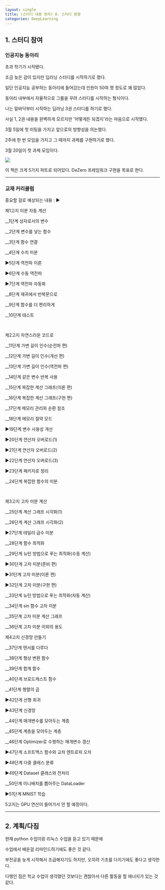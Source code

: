 ```yaml
---
layout: single
title: (스터디 내용 정리) 0. 스터디 방향
categories: DeepLearning
---
```


## 1. 스터디 참여
### 인공지능 동아리
초과 학기가 시작됐다.

조금 늦은 감이 있지만 딥러닝 스터디를 시작하기로 했다.

일단 인공지능 공부하는 동아리에 들어갔는데 인원이 50여 명 정도로 꽤 많았다.

동아리 내부에서 자율적으로 그룹을 꾸려 스터디를 시작하는 형식이다.

나는 밑바닥부터 시작하는 딥러닝 3권 스터디를 하기로 했다.

사실 1, 2권 내용을 완벽하게 모르지만 '어떻게든 되겠지'라는 마음으로 시작했다.

3월 5일에 첫 미팅을 가지고 앞으로의 방향성을 의논했다.

2주에 한 번 모임을 가지고 그 때까지 과제를 구현하기로 했다.

3월 20일이 첫 과제 모임이다.

![](https://velog.velcdn.com/images/gsgh3016/post/2472adde-6bac-4854-8efd-394754ec1c8c/image.jpg)

이 책은 크게 5가지 파트로 되어있다. DeZero 프레임워크 구현을 목표로 한다.

***
### 교재 커리큘럼
중요할 걸로 예상되는 내용 : ▶

제1고지 미분 자동 계산

__1단계 상자로서의 변수

__2단계 변수를 낳는 함수

__3단계 함수 연결

__4단계 수치 미분

▶5단계 역전파 이론

▶6단계 수동 역전파

▶7단계 역전파 자동화

__8단계 재귀에서 반복문으로

__9단계 함수를 더 편리하게

__10단계 테스트

​

제2고지 자연스러운 코드로

__11단계 가변 길이 인수(순전파 편)

__12단계 가변 길이 인수(개선 편)

__13단계 가변 길이 인수(역전파 편)

__14단계 같은 변수 반복 사용

__15단계 복잡한 계산 그래프(이론 편)

__16단계 복잡한 계산 그래프(구현 편)

__17단계 메모리 관리와 순환 참조

__18단계 메모리 절약 모드

▶19단계 변수 사용성 개선

▶20단계 연산자 오버로드(1)

▶21단계 연산자 오버로드(2)

▶22단계 연산자 오버로드(3)

▶23단계 패키지로 정리

__24단계 복잡한 함수의 미분

​

제3고지 고차 미분 계산

__25단계 계산 그래프 시각화(1)

__26단계 계산 그래프 시각화(2)

▶27단계 테일러 급수 미분

__28단계 함수 최적화

__29단계 뉴턴 방법으로 푸는 최적화(수동 계산)

▶30단계 고차 미분(준비 편)

▶31단계 고차 미분(이론 편)

▶32단계 고차 미분(구현 편)

__33단계 뉴턴 방법으로 푸는 최적화(자동 계산)

__34단계 sin 함수 고차 미분

__35단계 고차 미분 계산 그래프

__36단계 고차 미분 이외의 용도



제4고지 신경망 만들기

__37단계 텐서를 다루다

__38단계 형상 변환 함수

__39단계 합계 함수

__40단계 브로드캐스트 함수

__41단계 행렬의 곱

▶42단계 선형 회귀

▶43단계 신경망

__44단계 매개변수를 모아두는 계층

__45단계 계층을 모아두는 계층

__46단계 Optimizer로 수행하는 매개변수 갱신

▶47단계 소프트맥스 함수와 교차 엔트로피 오차

▶48단계 다중 클래스 분류

▶49단계 Dataset 클래스와 전처리

__50단계 미니배치를 뽑아주는 DataLoader

▶51단계 MNIST 학습

5고지는 GPU 연산이 들어가서 안 할 예정이다.
***
## 2. 계획/다짐
현재 python 수업이랑 리눅스 수업을 듣고 있기 때문에

수업에서 배운걸 리마인드하기에도 좋은 것 같다.

부전공을 늦게 시작해서 조급해지기도 하지만, 오히려 기초를 다지기에도 좋다고 생각한다.

다행인 점은 학교 수업이 생각했던 것보다는 괜찮아서 다른 활동을 할 에너지가 있는 것 같다.